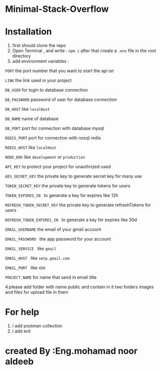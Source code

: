 #  Minimal-Stack-Overflow

# Installation
1. first should clone the repo
2. Open Terminal , and write : `npm i` after that create a `.env` file in the root directory
3. add environment variables :
   
`PORT` the port number that you want to start the api on

`LINK` the link used in your project

`DB_USER` for login to database connection 

`DB_PASSWORD` password of user for database connection 

`DB_HOST` like `localHost`

`DB_NAME` name of database 

`DB_PORT` port for connection with database mysql

`REDIS_PORT` port for connection with nosql redis

`REDIS_HOST` like `localHost`

`NODE_ENV`  like `development` or `production`

`API_KEY`  to protect your project for unauthrized used

`AES_SECRET_KEY`  the private key to generate secret key for many use

`TOKEN_SECRET_KEY`  the private key to generate tokens for users

`TOKEN_EXPIRES_IN `  to generate a key for expires like  12h

`REFRESH_TOKEN_SECRET_KEY`  the private key to generate  refreshTokens for users

`REFRESH_TOKEN_EXPIRES_IN `  to generate a key for expires like  30d

`EMAIL_USERNAME` the email of your gmail account 

`EMAIL_PASSWORD ` the app password for your account

`EMAIL_SERVICE ` like `gmail`

`EMAIL_HOST ` like `smtp.gmail.com`

`EMAIL_PORT ` like `456`

`PROJECT_NAME` for name that send in email title

4.please add folder with name public and contain in it two folders images and files for upload file in them

# For help
1. i add postman collection
2. i add erd 
# created By :Eng.mohamad noor aldeeb 
